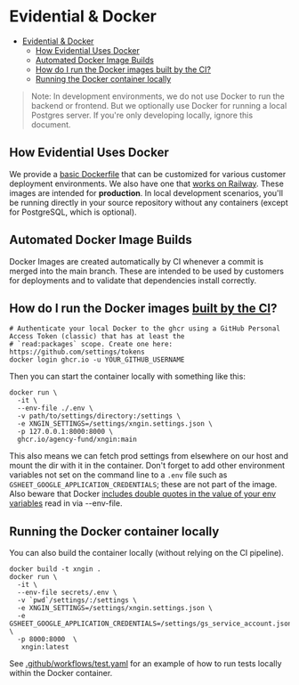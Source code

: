 # Evidential & Docker<a name="evidential--docker"></a>

<!-- mdformat-toc start --slug=github --maxlevel=2 --minlevel=1 -->

- [Evidential & Docker](#evidential--docker)
  - [How Evidential Uses Docker](#how-evidential-uses-docker)
  - [Automated Docker Image Builds](#automated-docker-image-builds)
  - [How do I run the Docker images built by the CI?](#how-do-i-run-the-docker-images-built-by-the-ci)
  - [Running the Docker container locally](#running-the-docker-container-locally)

<!-- mdformat-toc end -->

> Note: In development environments, we do not use Docker to run the backend or frontend. But we optionally use Docker
> for running a local Postgres server. If you're only developing locally, ignore this document.

## How Evidential Uses Docker<a name="how-evidential-uses-docker"></a>

We provide a [basic Dockerfile](../Dockerfile) that can be customized for various customer deployment environments. We
also have one that [works on Railway](../Dockerfile.railway). These images are intended for **production**. In local development
scenarios, you'll be running directly in your source repository without any containers (except for PostgreSQL, which is
optional).

## Automated Docker Image Builds<a name="automated-docker-image-builds"></a>

Docker Images are created automatically by CI whenever a commit is merged into the main branch. These are intended to
be used by customers for deployments and to validate that dependencies install correctly.

## How do I run the Docker images [built by the CI](https://github.com/agency-fund/evidential-be/pkgs/container/xngin)?<a name="how-do-i-run-the-docker-images-built-by-the-ci"></a>

```shell
# Authenticate your local Docker to the ghcr using a GitHub Personal Access Token (classic) that has at least the
# `read:packages` scope. Create one here: https://github.com/settings/tokens
docker login ghcr.io -u YOUR_GITHUB_USERNAME
```

Then you can start the container locally with something like this:

```shell
docker run \
  -it \
  --env-file ./.env \
  -v path/to/settings/directory:/settings \
  -e XNGIN_SETTINGS=/settings/xngin.settings.json \
  -p 127.0.0.1:8000:8000 \
  ghcr.io/agency-fund/xngin:main
```

This also means we can fetch prod settings from elsewhere on our host and mount the dir with it in the container.
Don't forget to add other environment variables not set on the command line to a `.env` file such as
`GSHEET_GOOGLE_APPLICATION_CREDENTIALS`; these are not part of the image. Also beware that Docker
[includes double quotes in the value of your env variables](https://github.com/docker/compose/issues/3702)
read in via --env-file.

## Running the Docker container locally<a name="running-the-docker-container-locally"></a>

You can also build the container locally (without relying on the CI pipeline).

```shell
docker build -t xngin .
docker run \
  -it \
  --env-file secrets/.env \
  -v `pwd`/settings/:/settings \
  -e XNGIN_SETTINGS=/settings/xngin.settings.json \
  -e GSHEET_GOOGLE_APPLICATION_CREDENTIALS=/settings/gs_service_account.json \
  -p 8000:8000  \
   xngin:latest
```

See [.github/workflows/test.yaml](.github/workflows/test.yaml) for an example of how to run tests locally within the
Docker container.
